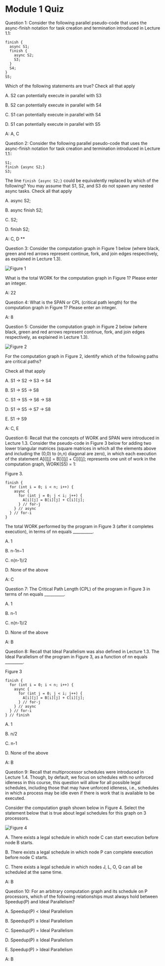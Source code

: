 # Module 1 Quiz

Question 1: Consider the following parallel pseudo-code that uses the async-finish notation for task creation and termination introduced in Lecture 1.1:
```
finish {
  async S1;
  finish {
    async S2;
    S3;
  }
  S4;
}
S5;
```
Which of the following statements are true? Check all that apply

A. S2 can potentially execute in parallel with S3

B. S2 can potentially execute in parallel with S4

C. S1 can potentially execute in parallel with S4

D. S1 can potentially execute in parallel with S5

A: A, C

Question 2: Consider the following parallel pseudo-code that uses the async-finish notation for task creation and termination introduced in Lecture 1.1::
```
S1;
finish {async S2;}
S3;
```
The line `finish {async S2;}` could be equivalently replaced by which of the following? You may assume that S1, S2, and S3 do not spawn any nested async tasks. Check all that apply

A. async S2;

B. async finish S2;

C. S2;

D. finish S2;

A: C, D **

Question 3: Consider the computation graph in Figure 1 below (where black, green and red arrows represent continue, fork, and join edges respectively, as explained in Lecture 1.3).

![Figure 1](/image/quiz1figure1.png "Figure 1")

What is the total WORK for the computation graph in Figure 1? Please enter an integer.

A: 22

Question 4: What is the SPAN or CPL (critical path length) for the computation graph in Figure 1? Please enter an integer.

A: 8

Question 5: Consider the computation graph in Figure 2 below (where black, green and red arrows represent continue, fork, and join edges respectively, as explained in Lecture 1.3).

![Figure 2](/image/quiz1figure2.png "Figure 2")

For the computation graph in Figure 2, identify which of the following paths are critical paths?

Check all that apply


A. S1 → S2 → S3 → S4

B. S1 → S5 → S8

C. S1 → S5 → S6 → S8

D. S1 → S5 → S7 → S8

E. S1 → S9

A: C, E

Question 6: Recall that the concepts of WORK and SPAN were introduced in Lecture 1.3. Consider the pseudo-code in Figure 3 below for adding two lower triangular matrices (square matrices in which all the elements above and including the (0,0) to (n,n) diagonal are zero), in which each execution of the statement A[i][j] = B[i][j] + C[i][j]; represents one unit of work in the computation graph, WORK(S5) = 1:

Figure 3.
```
finish {
  for (int i = 0; i < n; i++) {
    async {
      for (int j = 0; j < i; j++) {          
        A[i][j] = B[i][j] + C[i][j];        
      } // for-j      
    } // async
  } // for-i  
}
```
The total WORK performed by the program in Figure 3 (after it completes execution), in terms of nn equals __________.

A. 1

B. n-1n−1

C. n(n-1)/2

D. None of the above

A: C

Question 7: The Critical Path Length (CPL) of the program in Figure 3 in terms of nn equals __________.

A. 1

B. n-1

C. n(n-1)/2

D. None of the above

A: B

Question 8: Recall that Ideal Parallelism was also defined in Lecture 1.3. The Ideal Parallelism of the program in Figure 3, as a function of nn equals _________.

Figure 3
```
finish {    
  for (int i = 0; i < n; i++) {      
    async {        
      for (int j = 0; j < i; j++) {          
        A[i][j] = B[i][j] + C[i][j];        
      } // for-j      
    } // async    
  } // for-i  
} // finish
```

A. 1

B. n/2

C. n-1

D. None of the above

A: B

Question 9: Recall that multiprocessor schedules were introduced in Lecture 1.4. Though, by default, we focus on schedules with no unforced idleness in this course, this question will allow for all possible legal schedules, including those that may have unforced idleness, i.e., schedules in which a process may be idle even if there is work that is available to be executed.

Consider the computation graph shown below in Figure 4. Select the statement below that is true about legal schedules for this graph on 3 processors.

![Figure 4](/image/quiz1figure4.png "Figure 4")

A. There exists a legal schedule in which node C can start execution before node B starts.

B. There exists a legal schedule in which node P can complete execution before node C starts.

C. There exists a legal schedule in which nodes J, L, O, Q can all be scheduled at the same time.

A: B

Question 10: For an arbitrary computation graph and its schedule on P processors, which of the following relationships must always hold between Speedup(P) and Ideal Parallelism?

A. Speedup(P) < Ideal Parallelism

B. Speedup(P) ≤ Ideal Parallelism

C. Speedup(P) = Ideal Parallelism

D. Speedup(P) ≥ Ideal Parallelism

E. Speedup(P) > Ideal Parallelism

A: B




